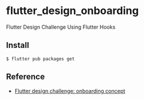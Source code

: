 # flutter_design_onboarding

Flutter Design Challenge Using Flutter Hooks

## Install

```shell
$ flutter pub packages get
```

## Reference

- [Flutter design challenge: onboarding concept](https://uxdesign.cc/flutter-design-challenge-onboarding-concept-1f5774d55646)

